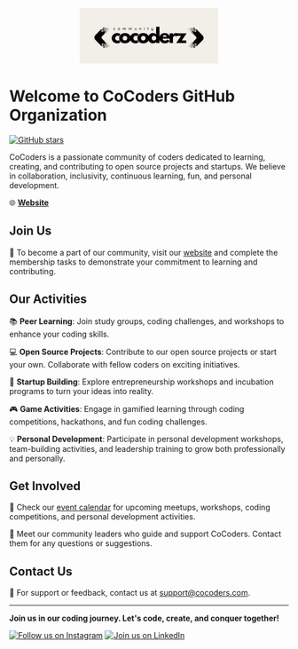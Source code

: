 <p align="center">
  <img src="/profile/logo-wide.jpg" alt="CoCoders Logo Wide" width="250" height="100">
</p>

# Welcome to CoCoders GitHub Organization

[![GitHub stars](https://img.shields.io/github/stars/CoCoders?style=social)](https://github.com/CoCoders/stargazers)

CoCoders is a passionate community of coders dedicated to learning, creating, and contributing to open source projects and startups. We believe in collaboration, inclusivity, continuous learning, fun, and personal development.

🌐 **[Website](https://www.cocoders.com)**

## Join Us

🚀 To become a part of our community, visit our [website](https://www.cocoders.com) and complete the membership tasks to demonstrate your commitment to learning and contributing.

## Our Activities

📚 **Peer Learning**: Join study groups, coding challenges, and workshops to enhance your coding skills.

💻 **Open Source Projects**: Contribute to our open source projects or start your own. Collaborate with fellow coders on exciting initiatives.

🚀 **Startup Building**: Explore entrepreneurship workshops and incubation programs to turn your ideas into reality.

🎮 **Game Activities**: Engage in gamified learning through coding competitions, hackathons, and fun coding challenges.

💡 **Personal Development**: Participate in personal development workshops, team-building activities, and leadership training to grow both professionally and personally.

## Get Involved

📅 Check our [event calendar](https://www.cocoders.com/events) for upcoming meetups, workshops, coding competitions, and personal development activities.

🤝 Meet our community leaders who guide and support CoCoders. Contact them for any questions or suggestions.

## Contact Us

📧 For support or feedback, contact us at support@cocoders.com.

---

**Join us in our coding journey. Let's code, create, and conquer together!**

[![Follow us on Instagram](https://img.shields.io/badge/Instagram-Follow-orange)](https://www.instagram.com/cocoders)
[![Join us on LinkedIn](https://img.shields.io/badge/LinkedIn-Follow-blue)](https://www.linkedin.com/company/cocoders)
